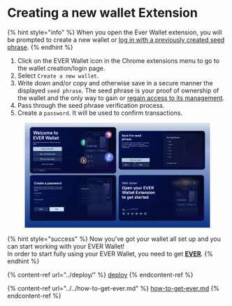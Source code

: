 # Creating a new wallet Extension

{% hint style="info" %}
When you open the Ever Wallet extension, you will be prompted to create a new wallet or [log in with a previously created seed phrase](../sign-in-with-existing-seed-phrase/sign-in-with-existing-seed-phrase-extension.md).
{% endhint %}

1. Click on the EVER Wallet icon in the Chrome extensions menu to go to the wallet creation/login page.
2. Select `Create a new wallet`.
3. Write down and/or copy and otherwise save in a secure manner the displayed `seed phrase`. The seed phrase is your proof of ownership of the wallet and the only way to gain or [regain access to its management](../sign-in-with-existing-seed-phrase/sign-in-with-existing-seed-phrase-extension.md).
4. Pass through the seed phrase verification process.&#x20;
5. Create a `password`. It will be used to confirm transactions.

<figure><img src="../../../.gitbook/assets/image (1).png" alt=""><figcaption></figcaption></figure>

{% hint style="success" %}
Now you’ve got your wallet all set up and you can start working with your EVER Wallet!\
In order to start fully using your EVER Wallet, you need to get [**EVER**](../../how-to-get-ever.md).&#x20;
{% endhint %}

{% content-ref url="../deploy/" %}
[deploy](../deploy/)
{% endcontent-ref %}

{% content-ref url="../../how-to-get-ever.md" %}
[how-to-get-ever.md](../../how-to-get-ever.md)
{% endcontent-ref %}
